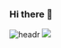 ### Hi there 👋

<!--
**SEEUNby/SEEUNby** is a ✨ _special_ ✨ repository because its `README.md` (this file) appears on your GitHub profile.

Here are some ideas to get you started:

- 🔭 I’m currently working on ...
- 🌱 I’m currently learning ...
- 👯 I’m looking to collaborate on ...
- 🤔 I’m looking for help with ...
- 💬 Ask me about ...
- 📫 How to reach me: ...
- 😄 Pronouns: ...
- ⚡ Fun fact: ...
-->

![headr](http://capsule-render.vercel.app/api?type=wave$color=auto&height=500dp&section=header&text="SEEUNby"&fontSize=15sp)
<img src="https://img.shields.io/badge/Android-3DDC84?style=flat-square&logo=Android&logoColor=white"/>
